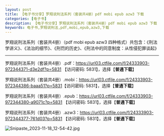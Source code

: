 ```yaml
---
layout: post
title: 【电子书分享】罗翔说刑法系列（套装共4册）pdf mobi epub azw3 下载
categories: [电子书]
description: 【电子书分享】罗翔说刑法系列（套装共4册）pdf mobi epub azw3 下载
keywords: 电子书,罗翔说刑法,pdf,mobi,epub,azw3,下载
---
```


罗翔说刑法系列（套装共4册）（pdf mobi epub azw3 四种格式）共包含：《刑法学讲义》、《法治的细节》、《刑罚的历史》、《刑法中的同意制度：从性侵犯罪谈起》



---



罗翔说刑法系列（套装共4册）.pdf：<https://url03.ctfile.com/f/24333903-972344371-d3e2df?p=5831>  【访问密码: 5831】，选择【**普通下载**】  

罗翔说刑法系列（套装共4册）.mobi：<https://url03.ctfile.com/f/24333903-972344386-baaa51?p=5831>【访问密码: 5831】，选择【**普通下载**】  

罗翔说刑法系列（套装共4册）.epub：<https://url03.ctfile.com/f/24333903-972344380-a9071c?p=5831>  【访问密码: 5831】，选择【**普通下载**】  

罗翔说刑法系列（套装共4册）.azw3：<https://url03.ctfile.com/f/24333903-972344377-761d03?p=5831>  【访问密码: 5831】，选择【**普通下载**】  

![Snipaste_2023-11-18_12-54-42.jpg](https://cdn.jsdelivr.net/gh/isanthree/blog-gallery/pic/Snipaste_2023-11-18_12-54-42.jpg)



